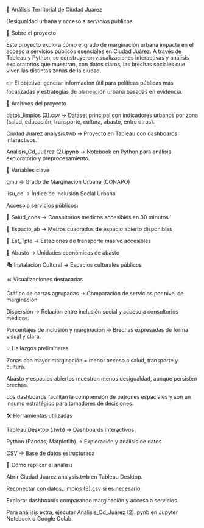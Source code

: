 🌆 Análisis Territorial de Ciudad Juárez

Desigualdad urbana y acceso a servicios públicos

🚀 Sobre el proyecto

Este proyecto explora cómo el grado de marginación urbana impacta en el acceso a servicios públicos esenciales en Ciudad Juárez.
A través de Tableau y Python, se construyeron visualizaciones interactivas y análisis exploratorios que muestran, con datos claros, las brechas sociales que viven las distintas zonas de la ciudad.

👉 El objetivo: generar información útil para políticas públicas más focalizadas y estrategias de planeación urbana basadas en evidencia.

📂 Archivos del proyecto

datos_limpios (3).csv → Dataset principal con indicadores urbanos por zona (salud, educación, transporte, cultura, abasto, entre otros).

Ciudad Juarez analysis.twb → Proyecto en Tableau con dashboards interactivos.

Analisis_Cd_Juárez (2).ipynb → Notebook en Python para análisis exploratorio y preprocesamiento.

🔑 Variables clave

gmu → Grado de Marginación Urbana (CONAPO)

iisu_cd → Índice de Inclusión Social Urbana

Acceso a servicios públicos:

🏥 Salud_cons → Consultorios médicos accesibles en 30 minutos

🌳 Espacio_ab → Metros cuadrados de espacio abierto disponibles

🚉 Est_Tpte → Estaciones de transporte masivo accesibles

🛒 Abasto → Unidades económicas de abasto

🎭 Instalacion Cultural → Espacios culturales públicos

📊 Visualizaciones destacadas

Gráfico de barras agrupadas → Comparación de servicios por nivel de marginación.

Dispersión → Relación entre inclusión social y acceso a consultorios médicos.

Porcentajes de inclusión y marginación → Brechas expresadas de forma visual y clara.

💡 Hallazgos preliminares

Zonas con mayor marginación = menor acceso a salud, transporte y cultura.

Abasto y espacios abiertos muestran menos desigualdad, aunque persisten brechas.

Los dashboards facilitan la comprensión de patrones espaciales y son un insumo estratégico para tomadores de decisiones.

🛠️ Herramientas utilizadas

Tableau Desktop (.twb) → Dashboards interactivos

Python (Pandas, Matplotlib) → Exploración y análisis de datos

CSV → Base de datos estructurada

🔄 Cómo replicar el análisis

Abrir Ciudad Juarez analysis.twb en Tableau Desktop.

Reconectar con datos_limpios (3).csv si es necesario.

Explorar dashboards comparando marginación y acceso a servicios.

Para análisis extra, ejecutar Analisis_Cd_Juárez (2).ipynb en Jupyter Notebook o Google Colab.
